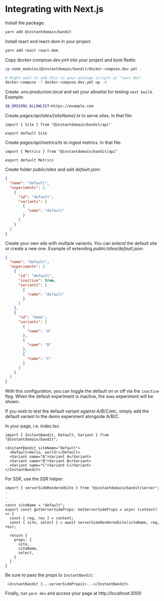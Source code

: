 # Integrating with Next.js

Install the package:
```bash
yarn add @instantdomain/bandit
```

Install react and react-dom in your project
```bash
yarn add react react-dom
```
Copy _docker-compose.dev.yml_ into your project and boot Redis:
```bash
cp node_modules/@instantdomain/bandit/docker-compose.dev.yml .

# Might want to add this to your package scripts w/ "next dev"
docker-compose -f docker-compose.dev.yml up -d
```

Create _.env.production.local_ and set your allowlist for testing `next build`. Example:
```bash
IB_ORIGINS_ALLOWLIST=https://example.com
```

Create _pages/api/sites/[siteName].ts_ to serve sites. In that file:
```TS
import { Site } from "@instantdomain/bandit/api"

export default Site
```

Create _pages/api/metrics/ts_ to ingest metrics. In that file:
```TS
import { Metrics } from "@instantdomain/bandit/api"

export default Metrics
```

Create folder _public/sites_ and add _default.json_:
```JSON
{
  "name": "default",
  "experiments": [
    {
      "id": "default",
      "variants": [
        {
          "name": "default"
        }
      ]
    }
  ]
}
```

Create your own site with multiple variants. You can extend the default site or create a new one. Example of extending _public/sites/default.json_:

```JSON
{
  "name": "default",
  "experiments": [
    {
      "id": "default",
      "inactive": true,
      "variants": [
        {
          "name": "default"
        }
      ]
    },
    {
      "id": "demo",
      "variants": [
        {
          "name": "A"
        },
        {
          "name": "B"
        },
        {
          "name": "C"
        }
      ]
    }
  ]
}
```

With this configuration, you can toggle the default on or off via the `inactive` flag. When the default experiment is inactive, the `demo` experiment will be shown.

If you wish to test the default variant against A/B/C/etc, simply add the default variant to the demo experiment alongside A/B/C.

In your page, i.e. index.tsx:

```TSX
import { InstantBandit, Default, Variant } from "@instantdomain/bandit";

<InstantBandit siteName="default">
  <Default>Hello, world!</Default>
  <Variant name="A">Variant A</Variant>
  <Variant name="B">Variant B</Variant>
  <Variant name="C">Variant C</Variant>
</InstantBandit>
```

For SSR, use the SSR helper:

```TSX
import { serverSideRenderedSite } from "@instantdomain/bandit/server";
.
.
.
const siteName = "default";
export const getServerSideProps: GetServerSideProps = async (context) => {
  const { req, res } = context;
  const { site, select } = await serverSideRenderedSite(siteName, req, res);

  return {
    props: {
      site,
      siteName,
      select,
    }
  }
}
```

Be sure to pass the props to `InstantBandit`:
```TSX
 <InstantBandit {...serverSideProps}>...</InstantBandit>
```

Finally, run `yarn dev` and access your page at http://localhost:3000
